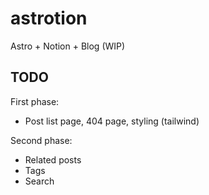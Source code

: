 # astrotion

Astro + Notion + Blog (WIP)

## TODO

First phase:

- Post list page, 404 page, styling (tailwind)

Second phase:

- Related posts
- Tags
- Search
